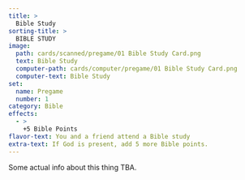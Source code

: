```yaml
---
title: >
  Bible Study
sorting-title: >
  BIBLE STUDY
image: 
  path: cards/scanned/pregame/01 Bible Study Card.png
  text: Bible Study
  computer-path: cards/computer/pregame/01 Bible Study Card.png
  computer-text: Bible Study
set:
  name: Pregame
  number: 1
category: Bible
effects: 
  - >
    +5 Bible Points
flavor-text: You and a friend attend a Bible study
extra-text: If God is present, add 5 more Bible points.
---
```

Some actual info about this thing TBA.
